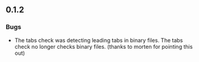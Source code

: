 
## 0.1.2

### Bugs
* The tabs check was detecting leading tabs in binary files. The tabs check no longer checks binary files. (thanks to morten for pointing this out)
